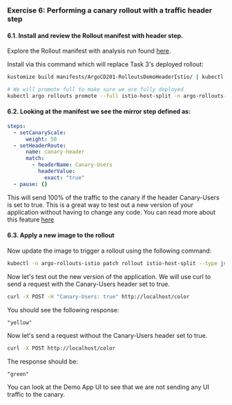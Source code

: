 ### Exercise 6: Performing a canary rollout with a traffic header step

#### 6.1. Install and review the Rollout manifest with header step.

Explore the Rollout manifest with analysis run found [here](../../manifests/ArgoCD201-RolloutsDemoHeaderIstio).

Install via this command which will replace Task 3's deployed rollout:
```sh
kustomize build manifests/ArgoCD201-RolloutsDemoHeaderIstio/ | kubectl apply -f -

# We will promote full to make sure we are fully deployed
kubectl argo rollouts promote --full istio-host-split -n argo-rollouts-istio
```

#### 6.2. Looking at the manifest we see the mirror step defined as:
```yaml
steps:
  - setCanaryScale:
      weight: 50
  - setHeaderRoute:
      name: canary-header
      match:
        - headerName: Canary-Users
          headerValue:
            exact: "true"
  - pause: {}
```

This will send 100% of the traffic to the canary if the header Canary-Users is set to true. 
This is a great way to test out a new version of your application without having to change any code. You can read more about this feature [here](https://argoproj.github.io/argo-rollouts/features/traffic-management/#traffic-routing-based-on-a-header-values-for-canary)

#### 6.3. Apply a new image to the rollout
Now update the image to trigger a rollout using the following command:
```sh
kubectl -n argo-rollouts-istio patch rollout istio-host-split --type json --patch '[{"op": "replace", "path": "/spec/template/spec/containers/0/image", "value": "ghcr.io/argocon22workshop/rollouts-demo:yellow" }]'
```

Now let's test out the new version of the application. We will use curl to send a request with the Canary-Users header set to true. 
```sh
curl -X POST -H "Canary-Users: true" http://localhost/color
```

You should see the following response:
```
"yellow"
```

Now let's send a request without the Canary-Users header set to true. 
```sh
curl -X POST http://localhost/color
```

The response should be:
```
"green"
```

You can look at the Demo App UI to see that we are not sending any UI traffic to the canary.
